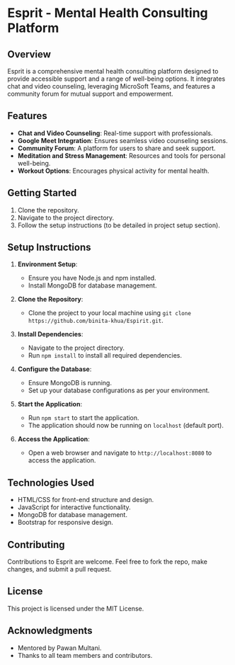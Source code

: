 # Esprit - Mental Health Consulting Platform

## Overview

Esprit is a comprehensive mental health consulting platform designed to provide accessible support and a range of well-being options. It integrates chat and video counseling, leveraging MicroSoft Teams, and features a community forum for mutual support and empowerment.

## Features

- **Chat and Video Counseling**: Real-time support with professionals.
- **Google Meet Integration**: Ensures seamless video counseling sessions.
- **Community Forum**: A platform for users to share and seek support.
- **Meditation and Stress Management**: Resources and tools for personal well-being.
- **Workout Options**: Encourages physical activity for mental health.

## Getting Started

1. Clone the repository.
2. Navigate to the project directory.
3. Follow the setup instructions (to be detailed in project setup section).

## Setup Instructions

1. **Environment Setup**: 
   - Ensure you have Node.js and npm installed.
   - Install MongoDB for database management.

2. **Clone the Repository**: 
   - Clone the project to your local machine using `git clone https://github.com/binita-khua/Espirit.git`.

3. **Install Dependencies**: 
   - Navigate to the project directory.
   - Run `npm install` to install all required dependencies.

4. **Configure the Database**:
   - Ensure MongoDB is running.
   - Set up your database configurations as per your environment.

5. **Start the Application**: 
   - Run `npm start` to start the application.
   - The application should now be running on `localhost` (default port).

6. **Access the Application**:
   - Open a web browser and navigate to `http://localhost:8080` to access the application.

## Technologies Used

- HTML/CSS for front-end structure and design.
- JavaScript for interactive functionality.
- MongoDB for database management.
- Bootstrap for responsive design.

## Contributing

Contributions to Esprit are welcome. Feel free to fork the repo, make changes, and submit a pull request.

## License

This project is licensed under the MIT License.

## Acknowledgments

- Mentored by Pawan Multani.
- Thanks to all team members and contributors.
